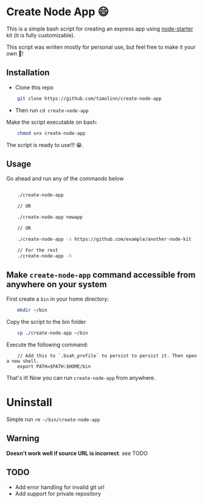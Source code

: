 # Create Node App 😄

This is a simple bash script for creating an express app using [node-starter](https://github.com/timolinn/node-starter) kit (it is fully customizable).

This script was wriiten mostly for personal use, but feel free to make it your own 🙂!

## Installation
+ Clone this repo
```bash
    git clone https://github.com/timolinn/create-node-app
```
+ Then run `cd create-node-app`

Make the script executable on bash:
```bash
    chmod u+x create-node-app
```
The script is ready to use!!! 😁.

## Usage
Go ahead and run any of the commands below
```bash

    ./create-node-app

    // OR

    ./create-node-app newapp

    // OR

    ./create-node-app -s https://github.com/example/another-node-kit

    // For the rest
    ./create-node-app -h
```

## Make `create-node-app` command accessible from anywhere on your system
First create a `bin` in your home directory:
```bash
    mkdir ~/bin
```

Copy the script to the bin folder
```bash
    cp ./create-node-app ~/bin
```

Execute the following command:
```
    // Add this to `.bsah_profile` to persist to persist it. Then open a new shell.
    export PATH=$PATH:$HOME/bin
```

That's it! Now you can run `create-node-app` from anywhere.

# Uninstall
Simple run `rm ~/bin/create-node-app`

## Warning
**Doesn't work well if source URL is incorrect**. see TODO

## TODO
+ Add error handling for invalid git url
+ Add support for private repository